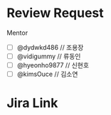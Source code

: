 # Review Request

Mentor
- [ ] @dydwkd486 // 조용장
- [ ] @vidigummy // 류동인
- [ ] @hyeonho9877 // 신현호
- [ ] @kimsOuce // 김소연

# Jira Link

